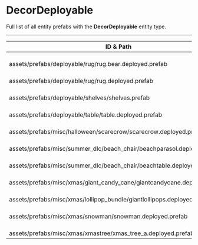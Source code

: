 # DecorDeployable
Full list of all <Badge type="warning" text="11"/> entity prefabs with the **DecorDeployable** entity type.

---
| ID & Path |
| --- |
| <a href="#3110378351"><Badge id="3110378351" type="tip" text="#"/></a> <Badge type="tip" text="3110378351"/> <Badge type="info" text="Poolable"/> <Badge type="info" text="Model"/> <Badge type="info" text="GroundWatch"/> <Badge type="info" text="DestroyOnGroundMissing"/> <Badge type="info" text="Construction"/> <Badge type="info" text="DeployVolumeOBB"/> <Badge type="info" text="Rust.PropRenderer"/> <Badge type="info" text="Deployable"/> <br> assets/prefabs/deployable/rug/rug.bear.deployed.prefab |
| <a href="#4196580066"><Badge id="4196580066" type="tip" text="#"/></a> <Badge type="tip" text="4196580066"/> <Badge type="info" text="Poolable"/> <Badge type="info" text="Model"/> <Badge type="info" text="GroundWatch"/> <Badge type="info" text="DestroyOnGroundMissing"/> <Badge type="info" text="Construction"/> <Badge type="info" text="DeployVolumeOBB"/> <Badge type="info" text="Rust.PropRenderer"/> <Badge type="info" text="Deployable"/> <br> assets/prefabs/deployable/rug/rug.deployed.prefab |
| <a href="#501605075"><Badge id="501605075" type="tip" text="#"/></a> <Badge type="tip" text="501605075"/> <Badge type="info" text="Poolable"/> <Badge type="info" text="GroundWatch"/> <Badge type="info" text="DestroyOnGroundMissing"/> <Badge type="info" text="Deployable"/> <Badge type="info" text="Construction"/> <Badge type="info" text="DeployVolumeOBB"/> <Badge type="info" text="Gibbable"/> <br> assets/prefabs/deployable/shelves/shelves.prefab |
| <a href="#2662124780"><Badge id="2662124780" type="tip" text="#"/></a> <Badge type="tip" text="2662124780"/> <Badge type="info" text="Poolable"/> <Badge type="info" text="Model"/> <Badge type="info" text="GroundWatch"/> <Badge type="info" text="DestroyOnGroundMissing"/> <Badge type="info" text="Construction"/> <Badge type="info" text="DeployVolumeOBB"/> <Badge type="info" text="Rust.PropRenderer"/> <Badge type="info" text="Deployable"/> <Badge type="info" text="Gibbable"/> <br> assets/prefabs/deployable/table/table.deployed.prefab |
| <a href="#482680556"><Badge id="482680556" type="tip" text="#"/></a> <Badge type="tip" text="482680556"/> <Badge type="info" text="Poolable"/> <Badge type="info" text="Model"/> <Badge type="info" text="Deployable"/> <Badge type="info" text="GroundWatch"/> <Badge type="info" text="DestroyOnGroundMissing"/> <Badge type="info" text="Construction"/> <Badge type="info" text="DeployableDecay"/> <Badge type="info" text="Rust.PropRenderer"/> <Badge type="info" text="Gibbable"/> <br> assets/prefabs/misc/halloween/scarecrow/scarecrow.deployed.prefab |
| <a href="#1573548060"><Badge id="1573548060" type="tip" text="#"/></a> <Badge type="tip" text="1573548060"/> <Badge type="info" text="Model"/> <Badge type="info" text="GroundWatch"/> <Badge type="info" text="DestroyOnGroundMissing"/> <Badge type="info" text="Construction"/> <Badge type="info" text="Rust.PropRenderer"/> <Badge type="info" text="Deployable"/> <Badge type="info" text="Gibbable"/> <Badge type="info" text="DeployableDecay"/> <Badge type="info" text="RealmedRemove"/> <br> assets/prefabs/misc/summer_dlc/beach_chair/beachparasol.deployed.prefab |
| <a href="#4146728277"><Badge id="4146728277" type="tip" text="#"/></a> <Badge type="tip" text="4146728277"/> <Badge type="info" text="Poolable"/> <Badge type="info" text="Model"/> <Badge type="info" text="GroundWatch"/> <Badge type="info" text="DestroyOnGroundMissing"/> <Badge type="info" text="Construction"/> <Badge type="info" text="Rust.PropRenderer"/> <Badge type="info" text="Deployable"/> <Badge type="info" text="Gibbable"/> <Badge type="info" text="RealmedRemove"/> <Badge type="info" text="DeployableDecay"/> <br> assets/prefabs/misc/summer_dlc/beach_chair/beachtable.deployed.prefab |
| <a href="#591428215"><Badge id="591428215" type="tip" text="#"/></a> <Badge type="tip" text="591428215"/> <Badge type="info" text="Poolable"/> <Badge type="info" text="Model"/> <Badge type="info" text="Deployable"/> <Badge type="info" text="GroundWatch"/> <Badge type="info" text="DestroyOnGroundMissing"/> <Badge type="info" text="Construction"/> <Badge type="info" text="DeployableDecay"/> <Badge type="info" text="Rust.PropRenderer"/> <br> assets/prefabs/misc/xmas/giant_candy_cane/giantcandycane.deployed.prefab |
| <a href="#2711960434"><Badge id="2711960434" type="tip" text="#"/></a> <Badge type="tip" text="2711960434"/> <Badge type="info" text="Poolable"/> <Badge type="info" text="Model"/> <Badge type="info" text="Deployable"/> <Badge type="info" text="GroundWatch"/> <Badge type="info" text="DestroyOnGroundMissing"/> <Badge type="info" text="Construction"/> <Badge type="info" text="DeployableDecay"/> <Badge type="info" text="Rust.PropRenderer"/> <br> assets/prefabs/misc/xmas/lollipop_bundle/giantlollipops.deployed.prefab |
| <a href="#1103550732"><Badge id="1103550732" type="tip" text="#"/></a> <Badge type="tip" text="1103550732"/> <Badge type="info" text="Poolable"/> <Badge type="info" text="Model"/> <Badge type="info" text="Deployable"/> <Badge type="info" text="GroundWatch"/> <Badge type="info" text="DestroyOnGroundMissing"/> <Badge type="info" text="Construction"/> <Badge type="info" text="DeployableDecay"/> <Badge type="info" text="Rust.PropRenderer"/> <Badge type="info" text="Gibbable"/> <br> assets/prefabs/misc/xmas/snowman/snowman.deployed.prefab |
| <a href="#3520045458"><Badge id="3520045458" type="tip" text="#"/></a> <Badge type="tip" text="3520045458"/> <Badge type="info" text="Poolable"/> <Badge type="info" text="RendererLOD"/> <Badge type="info" text="Gibbable"/> <br> assets/prefabs/misc/xmas/xmastree/xmas_tree_a.deployed.prefab |
